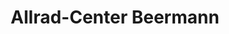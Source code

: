 ---
title: "Allrad-Center Beermann"
url: /niederbrombach/allrad-center-beermann/
shop: Autowerkstatt
---